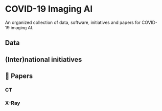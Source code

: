 # COVID-19 Imaging AI

An organized collection of data, software, initiatives and papers for 
COVID-19 imaging AI.

## Data

## (Inter)national initiatives

## :page_facing_up: Papers

### CT

### X-Ray
